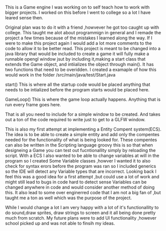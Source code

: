 This is a Game engine I was working on to self teach how to work with bigger projects.
I worked on this before I went to college so a lot I have leared sense then.

Original plan was to do it with a friend ,howvever he got too caught up with college.
This taught me alot about programmign in general and I remade the project a few times because of
the mistakes I learned along the way. If I were to make this project again I would add a lot more comments
to the code to allow it to be better read. This project is meant to be changed into a java library that
would be included to create a game it will fully make a runnable opengl window jsut by including it,making
a start class that extends the Game object, and intiializes the object through main(). It has two functions
that need to be overidden. I created a examaple of how this would work in the folder /src/main/java/test/Start.java

start()
This is where all the startup code would be placed anything that needs to be intialized before the program
starts would be placed here. 

GameLoop()
This is where the game loop actually happens. Anything that is run every frame goes here.

That is all you need to include for a simple window to be created. And takes out a ton of the code required
to write just to get to a GLFW window.

This is also my first attempt at implementing a Entity Compent system(ECS). The idea is to be able to create a simple entity and 
add only the compentes needed for the functionality of what is being looked for. These compentes can also be written in the
Scripting language groovy this is so that when designeing a Game you can test out fucntionallity simply by reloading the script.
With a ECS I also wanted to be able to change variables at will in the program so I created Some Variable classes ,howver I wanted
it to also check for syntax erors before the program was ran so I included generics so the IDE will detect any Variable types that
are incorrect. Looking back I feel this was a good idea for a first attempt ,but could use a lot of work and might still lead to bugs in code hard
to detect sense Variables can be changed anywhere in code and would consider another method of doing this. It also lead to some over enginerred code
that I am not a big fan of ,but taught me a ton as well which was the purpose of the project.

While I would change a lot I am very happy with a lot of it's functionallity to do sound,draw sprites, draw strings to screen and it all being done pretty
much from scratch. My future plans were to add UI functionality ,however school picked up and was not able to finsih my ideas.

